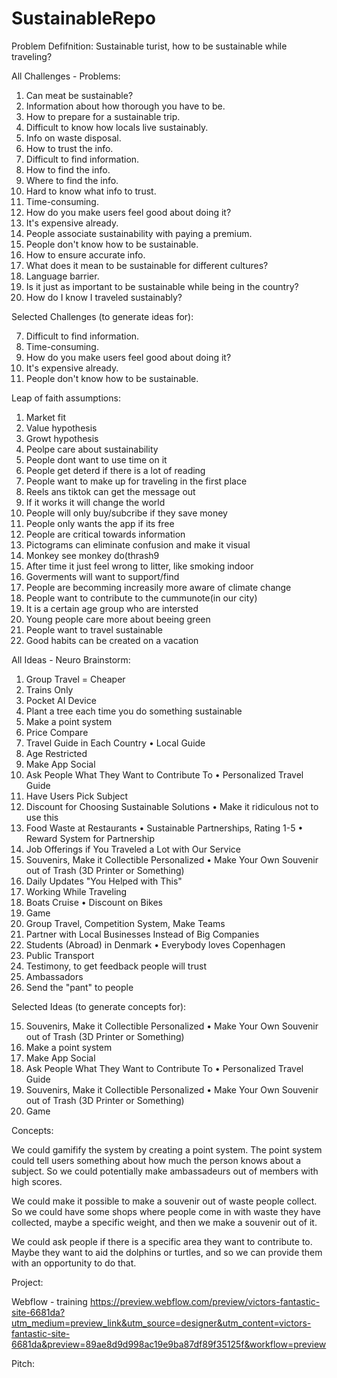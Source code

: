 # SustainableRepo

Problem Defifnition:
Sustainable turist, how to be sustainable while traveling?


All Challenges - Problems:
1. Can meat be sustainable?
2. Information about how thorough you have to be.
3. How to prepare for a sustainable trip.
4. Difficult to know how locals live sustainably.
5. Info on waste disposal.
6. How to trust the info.
7. Difficult to find information.
8. How to find the info.
9. Where to find the info.
10. Hard to know what info to trust.
11. Time-consuming.
12. How do you make users feel good about doing it?
13. It's expensive already.
14. People associate sustainability with paying a premium.
15. People don't know how to be sustainable.
16. How to ensure accurate info.
17. What does it mean to be sustainable for different cultures?
18. Language barrier.
19. Is it just as important to be sustainable while being in the country?
20. How do I know I traveled sustainably?


Selected Challenges (to generate ideas for):

7. Difficult to find information.
11. Time-consuming. 
12. How do you make users feel good about doing it?
13. It's expensive already.
15. People don't know how to be sustainable.


Leap of faith assumptions:
1. Market fit 
2. Value hypothesis 
3. Growt hypothesis
4. Peolpe care about sustainability 
5. People dont want to use time on it
6. People get deterd if there is a lot of reading 
7. People want to make up for traveling in the first place 
8. Reels ans tiktok can get the message out 
9. If it works it will change the world 
10. People will only buy/subcribe if they save money 
11. People only wants the app if its free 
12. People are critical towards information 
13. Pictograms can eliminate confusion and make it visual 
14. Monkey see monkey do(thrash9
15. After time it just feel wrong to litter, like smoking indoor
16. Goverments will want to support/find
17. People are becomming increasily more aware of climate change 
18. People want to contribute to the cummunote(in our city) 
19. It is a certain age group who are intersted 
20. Young people care more about beeing green
21. People want to travel sustainable 
22. Good habits can be created on a vacation


All Ideas - Neuro Brainstorm: 
1. Group Travel = Cheaper
2. Trains Only
3. Pocket AI Device
4. Plant a tree each time you do something sustainable
5. Make a point system
6. Price Compare
7. Travel Guide in Each Country
	• Local Guide
8. Age Restricted
9. Make App Social
10. Ask People What They Want to Contribute To
	• Personalized Travel Guide
11. Have Users Pick Subject
12. Discount for Choosing Sustainable Solutions
	• Make it ridiculous not to use this
13. Food Waste at Restaurants
	• Sustainable Partnerships, Rating 1-5
	• Reward System for Partnership
14. Job Offerings if You Traveled a Lot with Our Service
15. Souvenirs, Make it Collectible Personalized
	• Make Your Own Souvenir out of Trash (3D Printer or Something)
16. Daily Updates "You Helped with This"
17. Working While Traveling
18. Boats Cruise
	• Discount on Bikes
19. Game
20. Group Travel, Competition System, Make Teams
21. Partner with Local Businesses Instead of Big Companies
22. Students (Abroad) in Denmark
	• Everybody loves Copenhagen
23. Public Transport
24. Testimony, to get feedback people will trust
25. Ambassadors
26. Send the "pant" to people

Selected Ideas (to generate concepts for):

15. Souvenirs, Make it Collectible Personalized
	• Make Your Own Souvenir out of Trash (3D Printer or Something)
5. Make a point system
9. Make App Social
10. Ask People What They Want to Contribute To
	• Personalized Travel Guide
15. Souvenirs, Make it Collectible Personalized
	• Make Your Own Souvenir out of Trash (3D Printer or Something)
19. Game

Concepts: 

We could gamifify the system by creating a point system. The point system could tell users something about
how much the person knows about a subject. So we could potentially make ambassadeurs out of members with 
high scores. 

We could make it possible to make a souvenir out of waste people collect. So we could have some shops where 
people come in with waste they have collected, maybe a specific weight, and then we make a souvenir out of it. 

We could ask people if there is a specific area they want to contribute to. Maybe they want to aid the dolphins or 
turtles, and so we can provide them with an opportunity to do that. 

Project:

Webflow - training 
https://preview.webflow.com/preview/victors-fantastic-site-6681da?utm_medium=preview_link&utm_source=designer&utm_content=victors-fantastic-site-6681da&preview=89ae8d9d998ac19e9ba87df89f35125f&workflow=preview

Pitch:






